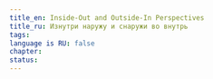 ```yaml
---
title_en: Inside-Out and Outside-In Perspectives
title_ru: Изнутри наружу и снаружи во внутрь
tags: 
language is RU: false
chapter: 
status:
---
```

